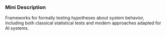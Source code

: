 ### Mini Description

Frameworks for formally testing hypotheses about system behavior, including both classical statistical tests and modern approaches adapted for AI systems.
